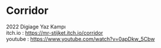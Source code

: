# Corridor
2022 Digiage Yaz Kampı
<br>itch.io : https://mr-stijket.itch.io/corridor
<br> youtube : https://www.youtube.com/watch?v=0apDkw_5Cbw

